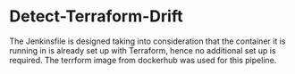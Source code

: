 # Detect-Terraform-Drift

The Jenkinsfile is designed taking into consideration that the container it is running in is already set up with Terraform, hence no additional set up is required. The terrform image from dockerhub was used for this pipeline. 
